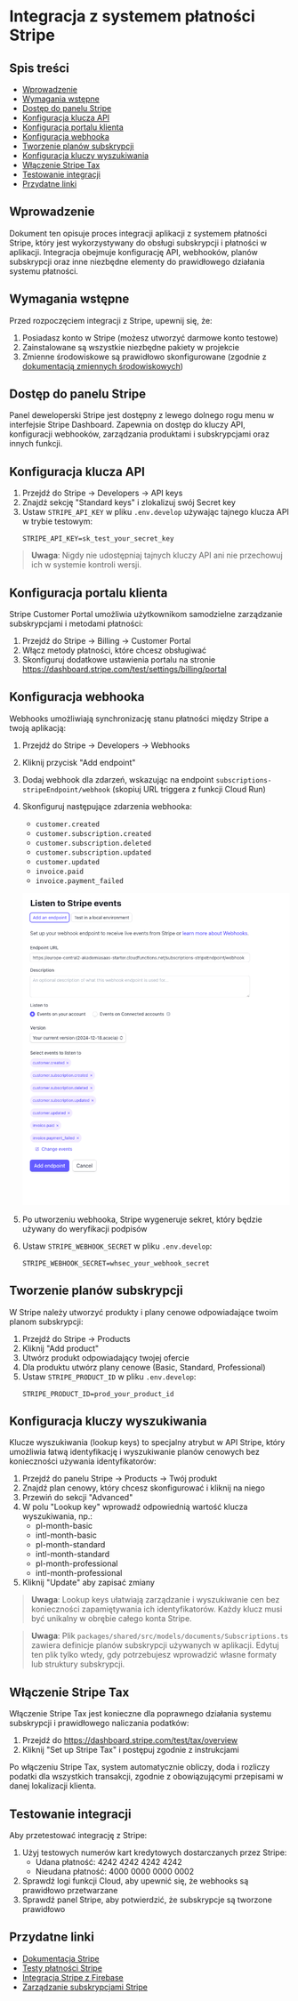# Integracja z systemem płatności Stripe

## Spis treści
- [Wprowadzenie](#wprowadzenie)
- [Wymagania wstępne](#wymagania-wstępne)
- [Dostęp do panelu Stripe](#dostęp-do-panelu-stripe)
- [Konfiguracja klucza API](#konfiguracja-klucza-api)
- [Konfiguracja portalu klienta](#konfiguracja-portalu-klienta)
- [Konfiguracja webhooka](#konfiguracja-webhooka)
- [Tworzenie planów subskrypcji](#tworzenie-planów-subskrypcji)
- [Konfiguracja kluczy wyszukiwania](#konfiguracja-kluczy-wyszukiwania)
- [Włączenie Stripe Tax](#włączenie-stripe-tax)
- [Testowanie integracji](#testowanie-integracji)
- [Przydatne linki](#przydatne-linki)

## Wprowadzenie

Dokument ten opisuje proces integracji aplikacji z systemem płatności Stripe, który jest wykorzystywany do obsługi subskrypcji i płatności w aplikacji. Integracja obejmuje konfigurację API, webhooków, planów subskrypcji oraz inne niezbędne elementy do prawidłowego działania systemu płatności.

## Wymagania wstępne

Przed rozpoczęciem integracji z Stripe, upewnij się, że:
1. Posiadasz konto w Stripe (możesz utworzyć darmowe konto testowe)
2. Zainstalowane są wszystkie niezbędne pakiety w projekcie
3. Zmienne środowiskowe są prawidłowo skonfigurowane (zgodnie z [dokumentacją zmiennych środowiskowych](./06-environment-variables.md))

## Dostęp do panelu Stripe

Panel deweloperski Stripe jest dostępny z lewego dolnego rogu menu w interfejsie Stripe Dashboard. Zapewnia on dostęp do kluczy API, konfiguracji webhooków, zarządzania produktami i subskrypcjami oraz innych funkcji.

## Konfiguracja klucza API

1. Przejdź do Stripe -> Developers -> API keys
2. Znajdź sekcję "Standard keys" i zlokalizuj swój Secret key
3. Ustaw `STRIPE_API_KEY` w pliku `.env.develop` używając tajnego klucza API w trybie testowym:
   ```
   STRIPE_API_KEY=sk_test_your_secret_key
   ```

> **Uwaga**: Nigdy nie udostępniaj tajnych kluczy API ani nie przechowuj ich w systemie kontroli wersji.

## Konfiguracja portalu klienta

Stripe Customer Portal umożliwia użytkownikom samodzielne zarządzanie subskrypcjami i metodami płatności:

1. Przejdź do Stripe -> Billing -> Customer Portal
2. Włącz metody płatności, które chcesz obsługiwać
3. Skonfiguruj dodatkowe ustawienia portalu na stronie https://dashboard.stripe.com/test/settings/billing/portal

## Konfiguracja webhooka

Webhooks umożliwiają synchronizację stanu płatności między Stripe a twoją aplikacją:

1. Przejdź do Stripe -> Developers -> Webhooks
2. Kliknij przycisk "Add endpoint"
3. Dodaj webhook dla zdarzeń, wskazując na endpoint `subscriptions-stripeEndpoint/webhook` (skopiuj URL triggera z funkcji Cloud Run)
4. Skonfiguruj następujące zdarzenia webhooka:
   - `customer.created`
   - `customer.subscription.created`
   - `customer.subscription.deleted`
   - `customer.subscription.updated`
   - `customer.updated`
   - `invoice.paid`
   - `invoice.payment_failed`

   ![Konfiguracja webhooka Stripe](./images/stripe-webhook.png)

5. Po utworzeniu webhooka, Stripe wygeneruje sekret, który będzie używany do weryfikacji podpisów
6. Ustaw `STRIPE_WEBHOOK_SECRET` w pliku `.env.develop`:
   ```
   STRIPE_WEBHOOK_SECRET=whsec_your_webhook_secret
   ```

## Tworzenie planów subskrypcji

W Stripe należy utworzyć produkty i plany cenowe odpowiadające twoim planom subskrypcji:

1. Przejdź do Stripe -> Products
2. Kliknij "Add product"
3. Utwórz produkt odpowiadający twojej ofercie
4. Dla produktu utwórz plany cenowe (Basic, Standard, Professional)
5. Ustaw `STRIPE_PRODUCT_ID` w pliku `.env.develop`:
   ```
   STRIPE_PRODUCT_ID=prod_your_product_id
   ```

## Konfiguracja kluczy wyszukiwania

Klucze wyszukiwania (lookup keys) to specjalny atrybut w API Stripe, który umożliwia łatwą identyfikację i wyszukiwanie planów cenowych bez konieczności używania identyfikatorów:

1. Przejdź do panelu Stripe -> Products -> Twój produkt
2. Znajdź plan cenowy, który chcesz skonfigurować i kliknij na niego
3. Przewiń do sekcji "Advanced"
4. W polu "Lookup key" wprowadź odpowiednią wartość klucza wyszukiwania, np.:
   - pl-month-basic
   - intl-month-basic
   - pl-month-standard
   - intl-month-standard
   - pl-month-professional
   - intl-month-professional
5. Kliknij "Update" aby zapisać zmiany

> **Uwaga**: Lookup keys ułatwiają zarządzanie i wyszukiwanie cen bez konieczności zapamiętywania ich identyfikatorów. Każdy klucz musi być unikalny w obrębie całego konta Stripe.

> **Uwaga**: Plik `packages/shared/src/models/documents/Subscriptions.ts` zawiera definicje planów subskrypcji używanych w aplikacji. Edytuj ten plik tylko wtedy, gdy potrzebujesz wprowadzić własne formaty lub struktury subskrypcji.

## Włączenie Stripe Tax

Włączenie Stripe Tax jest konieczne dla poprawnego działania systemu subskrypcji i prawidłowego naliczania podatków:

1. Przejdź do https://dashboard.stripe.com/test/tax/overview
2. Kliknij "Set up Stripe Tax" i postępuj zgodnie z instrukcjami

Po włączeniu Stripe Tax, system automatycznie obliczy, doda i rozliczy podatki dla wszystkich transakcji, zgodnie z obowiązującymi przepisami w danej lokalizacji klienta.

## Testowanie integracji

Aby przetestować integrację z Stripe:

1. Użyj testowych numerów kart kredytowych dostarczanych przez Stripe:
   - Udana płatność: 4242 4242 4242 4242
   - Nieudana płatność: 4000 0000 0000 0002
2. Sprawdź logi funkcji Cloud, aby upewnić się, że webhooks są prawidłowo przetwarzane
3. Sprawdź panel Stripe, aby potwierdzić, że subskrypcje są tworzone prawidłowo

## Przydatne linki

- [Dokumentacja Stripe](https://stripe.com/docs)
- [Testy płatności Stripe](https://stripe.com/docs/testing)
- [Integracja Stripe z Firebase](https://firebase.google.com/docs/extensions/official/firestore-stripe-subscriptions)
- [Zarządzanie subskrypcjami Stripe](https://stripe.com/docs/billing/subscriptions/overview)
